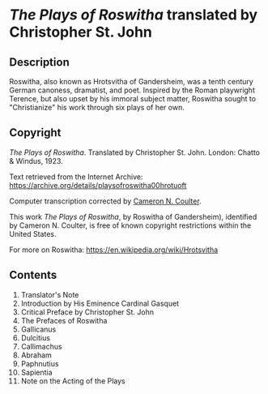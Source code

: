 # *The Plays of Roswitha* translated by Christopher St. John

## Description

Roswitha, also known as Hrotsvitha of Gandersheim, was a tenth century German canoness, dramatist, and poet. Inspired by the Roman playwright Terence, but also upset by his immoral subject matter, Roswitha sought to "Christianize" his work through six plays of her own.

## Copyright

*The Plays of Roswitha*. Translated by Christopher St. John. London: Chatto & Windus, 1923.

Text retrieved from the Internet Archive: <https://archive.org/details/playsofroswitha00hrotuoft>

Computer transcription corrected by [Cameron N. Coulter](http://www.cncoulter.com/).

This work *The Plays of Roswitha*, by Roswitha of Gandersheim), identified by Cameron N. Coulter, is free of known copyright restrictions within the United States.

For more on Roswitha: <https://en.wikipedia.org/wiki/Hrotsvitha>

## Contents

1. Translator's Note
2. Introduction by His Eminence Cardinal Gasquet
3. Critical Preface by Christopher St. John
4. The Prefaces of Roswitha
5. Gallicanus
6. Dulcitius
7. Callimachus
8. Abraham
9. Paphnutius
10. Sapientia
11. Note on the Acting of the Plays
